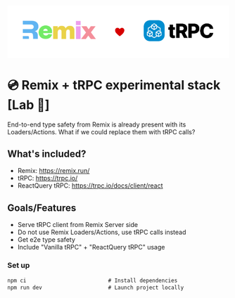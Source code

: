 <p align="center">
    <img alt="Remix and tRPC Logo" src="public/repo-logo.png" width="512"/>
</p>

# 💿 Remix + tRPC experimental stack [Lab 🧪]

End-to-end type safety from Remix is already present with its Loaders/Actions. What if we could replace them with tRPC calls?

## What's included?

- Remix: https://remix.run/
- tRPC: https://trpc.io/
- ReactQuery tRPC: https://trpc.io/docs/client/react

## Goals/Features

- Serve tRPC client from Remix Server side
- Do not use Remix Loaders/Actions, use tRPC calls instead
- Get e2e type safety
- Include "Vanilla tRPC" + "ReactQuery tRPC" usage

### Set up

```
npm ci                          # Install dependencies
npm run dev                     # Launch project locally
```
